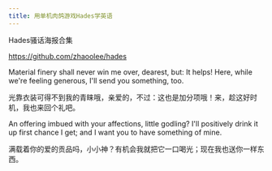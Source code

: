 ```yaml
---
title: 用单机肉鸽游戏Hades学英语
---
```



Hades骚话海报合集

https://github.com/zhaoolee/hades

Material finery shall never win me over, dearest, but: It helps! Here, while we're feeling generous, I'll send you something, too.	

光靠衣装可得不到我的青睐哦，亲爱的，不过：这也是加分项哦！来，趁这好时机，我也来回个礼吧。


An offering imbued with your affections, little godling? I'll positively drink it up first chance I get; and I want you to have something of mine.	

满载着你的爱的贡品吗，小小神？有机会我就把它一口喝光；现在我也送你一样东西。